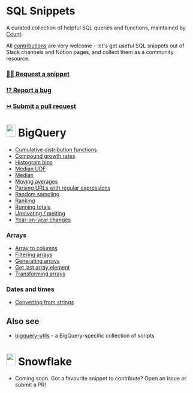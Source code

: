 <h1>
  <span>SQL Snippets</span>
</h1>
 
A curated collection of helpful SQL queries and functions, maintained by [Count](https://count.co).

All [contributions](./CONTRIBUTING.md) are very welcome - let's get useful SQL snippets out of Slack channels and Notion pages, and collect them as a community resource.

### [🙋‍♀️ Request a snippet](https://github.com/count/sql-snippets/issues/new?assignees=&labels=help+wanted&template=snippet-request.md&title=%5BSNIPPET+REQUEST%5D+)
### [⁉️ Report a bug](https://github.com/count/sql-snippets/issues/new?assignees=&labels=bug&template=bug_report.md&title=%5BBUG%5D+)
### [↣ Submit a pull request](https://github.com/count/sql-snippets/compare)

<h1>
  <img src="https://user-images.githubusercontent.com/34280721/123955453-89375900-d9a1-11eb-9af1-d236cf3c5313.png" width="25" height="32">
  <span>BigQuery</span>
 </h1>

- [Cumulative distribution functions](./bigquery/cdf.md)
- [Compound growth rates](./bigquery/compound-growth-rates.md)
- [Histogram bins](./bigquery/histogram-bins.md)
- [Median UDF](./bigquery/median-udf.md)
- [Median](./bigquery/median.md)
- [Moving averages](./bigquery/moving-average.md)
- [Parsing URLs with regular expressions](./bigquery/regex-parse-url.md)
- [Random sampling](./bigquery/random-sampling.md)
- [Ranking](./bigquery/rank.md)
- [Running totals](./bigquery/running-total.md)
- [Unpivoting / melting](./bigquery/unpivot-melt.md)
- [Year-on-year changes](./bigquery/yoy.md)

### Arrays
- [Array to columns](./bigquery/array-to-columns.md)
- [Filtering arrays](./bigquery/filtering-arrays.md)
- [Generating arrays](./bigquery/generating-arrays.md)
- [Get last array element](./bigquery/get-last-array-element.md)
- [Transforming arrays](./bigquery/transforming-arrays.md)

### Dates and times
- [Converting from strings]('./bigquery/convert-string-datetimes.md)

## Also see
- [bigquery-utils](https://github.com/GoogleCloudPlatform/bigquery-utils) - a BigQuery-specific collection of scripts

<h1>
  <img src="https://user-images.githubusercontent.com/34280721/123956293-6ce7ec00-d9a2-11eb-93ff-22d545a1fb59.png" width="25" height="32">
  <span>Snowflake</span>
 </h1>

- Coming soon. Got a favourite snippet to contribute? Open an issue or submit a PR!
